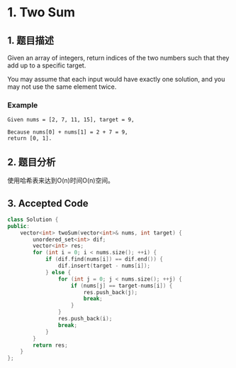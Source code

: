 # 1. Two Sum

## 1. 题目描述

Given an array of integers, return indices of the two numbers such that they add up to a specific target.

You may assume that each input would have exactly one solution, and you may not use the same element twice.

### Example
```
Given nums = [2, 7, 11, 15], target = 9,

Because nums[0] + nums[1] = 2 + 7 = 9,
return [0, 1].
```

## 2. 题目分析
使用哈希表来达到O(n)时间O(n)空间。

## 3. Accepted Code
``` cpp
class Solution {
public:
	vector<int> twoSum(vector<int>& nums, int target) {
        unordered_set<int> dif;
        vector<int> res;
        for (int i = 0; i < nums.size(); ++i) {
            if (dif.find(nums[i]) == dif.end()) {
                dif.insert(target - nums[i]);
            } else {
                for (int j = 0; j < nums.size(); ++j) {
                    if (nums[j] == target-nums[i]) {
                        res.push_back(j);
                        break;
                    }
                }
                res.push_back(i);
                break;
            }
        }
        return res;
	}
};
```